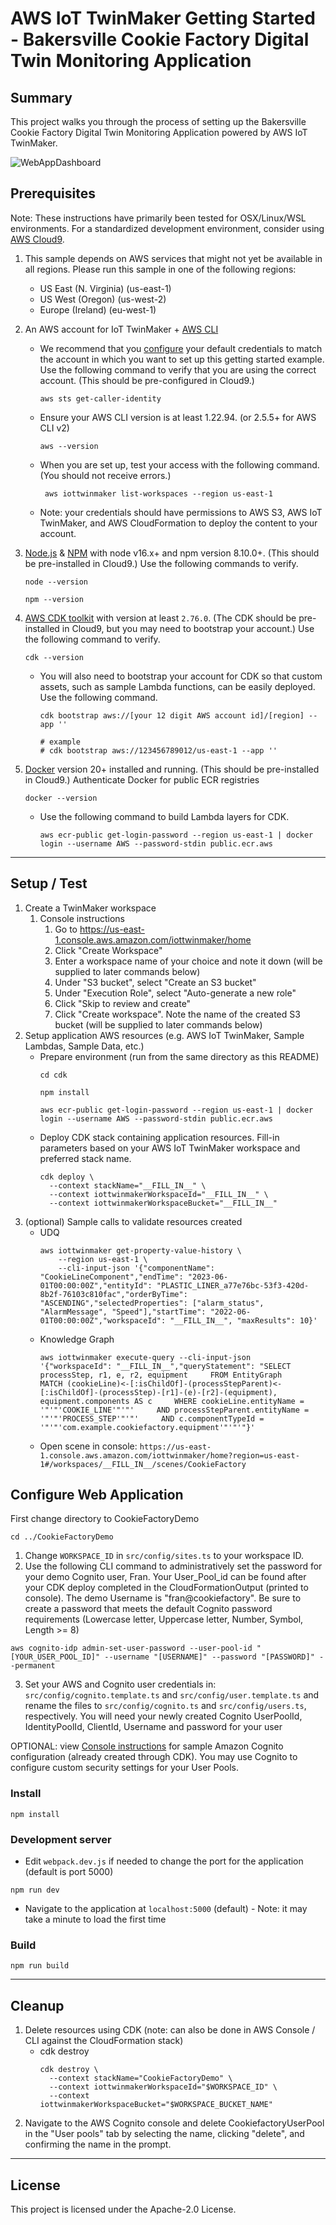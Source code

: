 # AWS IoT TwinMaker Getting Started - Bakersville Cookie Factory Digital Twin Monitoring Application

## Summary

This project walks you through the process of setting up the Bakersville Cookie Factory Digital Twin Monitoring Application powered by AWS IoT TwinMaker. 

![WebAppDashboard](docs/MonitoringApplication.png)

## Prerequisites

Note: These instructions have primarily been tested for OSX/Linux/WSL environments. For a standardized development environment, consider using [AWS Cloud9](https://aws.amazon.com/cloud9).

1. This sample depends on AWS services that might not yet be available in all regions. Please run this sample in one of the following regions:
   - US East (N. Virginia) (us-east-1)
   - US West (Oregon) (us-west-2)
   - Europe (Ireland) (eu-west-1)
2. An AWS account for IoT TwinMaker + [AWS CLI](https://docs.aws.amazon.com/cli/latest/userguide/install-cliv2.html)
   - We recommend that you [configure](https://docs.aws.amazon.com/cli/latest/userguide/cli-chap-configure.html) your default credentials to match the account in which you want to set up this getting started example. Use the following command to verify that you are using the correct account. (This should be pre-configured in Cloud9.)
     ```shell
     aws sts get-caller-identity
     ```
   - Ensure your AWS CLI version is at least 1.22.94. (or 2.5.5+ for AWS CLI v2)
     ```shell
     aws --version
     ```
   - When you are set up, test your access with the following command. (You should not receive errors.)
     ```
      aws iottwinmaker list-workspaces --region us-east-1
     ```
   - Note: your credentials should have permissions to AWS S3, AWS IoT TwinMaker, and AWS CloudFormation to deploy the content to your account.
4. [Node.js](https://nodejs.org/en/) & [NPM](https://docs.npmjs.com/downloading-and-installing-node-js-and-npm) with node v16.x+ and npm version 8.10.0+. (This should be pre-installed in Cloud9.) Use the following commands to verify.

   ```shell
   node --version
   ```

   ```shell
   npm --version
   ```

5. [AWS CDK toolkit](https://docs.aws.amazon.com/cdk/latest/guide/getting_started.html#getting_started_install) with version at least `2.76.0`. (The CDK should be pre-installed in Cloud9, but you may need to bootstrap your account.) Use the following command to verify.

   ```shell
   cdk --version
   ```

   - You will also need to bootstrap your account for CDK so that custom assets, such as sample Lambda functions, can be easily deployed. Use the following command.

     ```shell
     cdk bootstrap aws://[your 12 digit AWS account id]/[region] --app ''

     # example
     # cdk bootstrap aws://123456789012/us-east-1 --app ''
     ```

6. [Docker](https://docs.docker.com/get-docker/) version 20+ installed and running. (This should be pre-installed in Cloud9.) Authenticate Docker for public ECR registries
   ```shell
   docker --version
   ```
   - Use the following command to build Lambda layers for CDK.
     ```shell
     aws ecr-public get-login-password --region us-east-1 | docker login --username AWS --password-stdin public.ecr.aws
     ```

---

## Setup / Test

1. Create a TwinMaker workspace
   1. Console instructions
      1. Go to https://us-east-1.console.aws.amazon.com/iottwinmaker/home
      2. Click "Create Workspace"
      3. Enter a workspace name of your choice and note it down (will be supplied to later commands below)
      4. Under "S3 bucket", select "Create an S3 bucket"
      5. Under "Execution Role", select "Auto-generate a new role"
      6. Click "Skip to review and create"
      7. Click "Create workspace". Note the name of the created S3 bucket (will be supplied to later commands below)
2. Setup application AWS resources (e.g. AWS IoT TwinMaker, Sample Lambdas, Sample Data, etc.)
    - Prepare environment (run from the same directory as this README)
      ```
      cd cdk
      
      npm install
      
      aws ecr-public get-login-password --region us-east-1 | docker login --username AWS --password-stdin public.ecr.aws
      ```
    - Deploy CDK stack containing application resources. Fill-in parameters based on your AWS IoT TwinMaker workspace and preferred stack name.
      ```
      cdk deploy \
        --context stackName="__FILL_IN__" \
        --context iottwinmakerWorkspaceId="__FILL_IN__" \
        --context iottwinmakerWorkspaceBucket="__FILL_IN__"
      ```
3. (optional) Sample calls to validate resources created
    - UDQ
      ```
      aws iottwinmaker get-property-value-history \
          --region us-east-1 \
          --cli-input-json '{"componentName": "CookieLineComponent","endTime": "2023-06-01T00:00:00Z","entityId": "PLASTIC_LINER_a77e76bc-53f3-420d-8b2f-76103c810fac","orderByTime": "ASCENDING","selectedProperties": ["alarm_status", "AlarmMessage", "Speed"],"startTime": "2022-06-01T00:00:00Z","workspaceId": "__FILL_IN__", "maxResults": 10}'
      ```
    - Knowledge Graph
      ```
      aws iottwinmaker execute-query --cli-input-json '{"workspaceId": "__FILL_IN__","queryStatement": "SELECT processStep, r1, e, r2, equipment     FROM EntityGraph     MATCH (cookieLine)<-[:isChildOf]-(processStepParent)<-[:isChildOf]-(processStep)-[r1]-(e)-[r2]-(equipment), equipment.components AS c     WHERE cookieLine.entityName = '"'"'COOKIE_LINE'"'"'     AND processStepParent.entityName = '"'"'PROCESS_STEP'"'"'     AND c.componentTypeId = '"'"'com.example.cookiefactory.equipment'"'"'"}'
      ```
    - Open scene in console: `https://us-east-1.console.aws.amazon.com/iottwinmaker/home?region=us-east-1#/workspaces/__FILL_IN__/scenes/CookieFactory`



## Configure Web Application

First change directory to CookieFactoryDemo
``` 
cd ../CookieFactoryDemo 
```

1. Change `WORKSPACE_ID` in `src/config/sites.ts` to your workspace ID.
2. Use the following CLI command to administratively set the password for your demo Cognito user, Fran. Your User_Pool_id can be found after your CDK deploy completed in the CloudFormationOutput (printed to console). The demo Username is "fran@cookiefactory". Be sure to create a password that meets the default Cognito password requirements (Lowercase letter, Uppercase letter, Number, Symbol, Length >= 8)
```
aws cognito-idp admin-set-user-password --user-pool-id "[YOUR_USER_POOL_ID]" --username "[USERNAME]" --password "[PASSWORD]" --permanent
```

3. Set your AWS and Cognito user credentials in: `src/config/cognito.template.ts` and `src/config/user.template.ts` and rename the files to `src/config/cognito.ts` and `src/config/users.ts`, respectively. You will need your newly created Cognito UserPoolId, IdentityPoolId, ClientId, Username and password for your user

OPTIONAL: view [Console instructions](./CookieFactoryDemo/COGNITO_SAMPLE_SETUP_CONSOLE.md) for sample Amazon Cognito configuration (already created through CDK). You may use Cognito to configure custom security settings for your User Pools.

### Install

```shell
npm install
```

### Development server

* Edit `webpack.dev.js` if needed to change the port for the application (default is port 5000)

```shell
npm run dev
```

* Navigate to the application at `localhost:5000` (default) - Note: it may take a minute to load the first time

### Build

```shell
npm run build
```
---

## Cleanup

1. Delete resources using CDK (note: can also be done in AWS Console / CLI against the CloudFormation stack)
    - cdk destroy
        ```
        cdk destroy \
          --context stackName="CookieFactoryDemo" \
          --context iottwinmakerWorkspaceId="$WORKSPACE_ID" \
          --context iottwinmakerWorkspaceBucket="$WORKSPACE_BUCKET_NAME"
        ```
2. Navigate to the AWS Cognito console and delete CookiefactoryUserPool in the "User pools" tab by selecting the name, clicking "delete", and confirming the name in the prompt.
---

## License

This project is licensed under the Apache-2.0 License.
